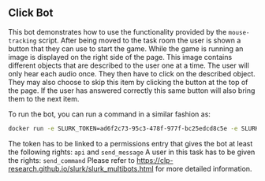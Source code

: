 ## Click Bot

This bot demonstrates how to use the functionality provided by the `mouse-tracking` script.
After being moved to the task room the user is shown a button that they can use to start the game.
While the game is running an image is displayed on the right side of the page. This image contains different objects that are described to the user one at a time. The user will only hear each audio once. They then have to click on the described object. They may also choose to skip this item by clicking the button at the top of the page. If the user has answered correctly this same button will also bring them to the next item.

To run the bot, you can run a command in a similar fashion as:
```bash
docker run -e SLURK_TOKEN=ad6f2c73-95c3-478f-977f-bc25edcd8c5e -e SLURK_USER=170 -e CLICK_DATA="test_items/shape-colors.json" -e CLICK_TASK_ID=2 -e SLURK_PORT=5000 --net="host" slurk/click-bot
```

The token has to be linked to a permissions entry that gives the bot at least the following rights: `api` and `send_message`
A user in this task has to be given the rights: `send_command`
Please refer to <https://clp-research.github.io/slurk/slurk_multibots.html> for more detailed information.
